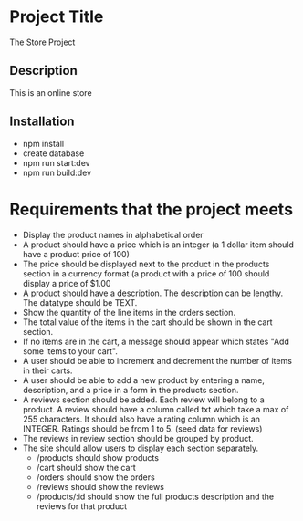 # Project Title 
The Store Project

## Description
This is an online store

## Installation
- npm install
- create database
- npm run start:dev
- npm run build:dev

# Requirements that the project meets
- Display the product names in alphabetical order
- A product should have a price which is an integer (a 1 dollar item should have a product price of 100)
- The price should be displayed next to the product in the products section in a currency format (a product with a price of 100 should display a price of $1.00
- A product should have a description. The description can be lengthy. The datatype should be TEXT.
- Show the quantity of the line items in the orders section.
- The total value of the items in the cart should be shown in the cart section.
- If no items are in the cart, a message should appear which states "Add some items to your cart".
- A user should be able to increment and decrement the number of items in their carts.
- A user should be able to add a new product by entering a name, description, and a price in a form in the products section.
- A reviews section should be added. Each review will belong to a product. A review should have a column called txt which take a max of 255 characters. It should also have a rating column which is an INTEGER. Ratings should be from 1 to 5. (seed data for reviews)
- The reviews in review section should be grouped by product.
- The site should allow users to display each section separately.
  - /products should show products
  - /cart should show the cart
  - /orders should show the orders
  - /reviews should show the reviews 
  - /products/:id should show the full products description and the reviews for that product
